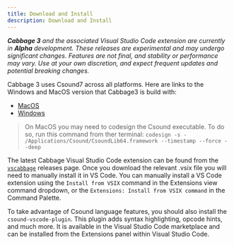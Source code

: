```yaml
---
title: Download and Install
description: Download and Install
---
```


***Cabbage 3** and the associated Visual Studio Code extension are currently in ***Alpha*** development. These releases are experimental and may undergo significant changes. Features are not final, and stability or performance may vary. Use at your own discretion, and expect frequent updates and potential breaking changes.*


Cabbage 3 uses Csound7 across all platforms. Here are links to the Windows and MacOS version that Cabbage3 is build with:
* [MacOS](https://www.dropbox.com/scl/fi/d5hnkcecizlwgvnaw1yjy/csound-7.zip?rlkey=pf9v3ucfo8hecyl5ahbacr0a0&dl=1)
* [Windows](https://dl.dropboxusercontent.com/scl/fi/18ppri60nupdrwyo1zt1x/csound-7.exe?rlkey=m6592gt8pfkhvirnl17rbrwfh&st=cml9vetz)

> On MacOS you may need to codesign the Csound executable. To do so, run this command from ther terminal: `codesign -s - /Applications/Csound/CsoundLib64.framework --timestamp --force --deep`

The latest Cabbage Visual Studio Code extension can be found from the [`vscabbage`](https://github.com/rorywalsh/vscabbage/releases) releases page. Once you download the relevant .vsix file you will need to manually install it in VS Code. You can manually install a VS Code extension using the `Install from VSIX` command in the Extensions view command dropdown, or the `Extensions: Install from VSIX command` in the Command Palette.

To take advantage of Csound language features, you should also install the `csound-vscode-plugin`. This plugin adds syntax highlighting, opcode hints, and much more. It is available in the Visual Studio Code marketplace and can be installed from the Extensions panel within Visual Studio Code. 

